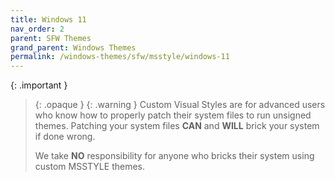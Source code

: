 ```yaml
---
title: Windows 11
nav_order: 2
parent: SFW Themes
grand_parent: Windows Themes
permalink: /windows-themes/sfw/msstyle/windows-11
---
```


{: .important }
> {: .opaque }
> {: .warning }
> Custom Visual Styles are for advanced users who know how to properly patch their system files to run unsigned themes. 
> Patching your system files **CAN** and **WILL** brick your system if done wrong.
>
> We take **NO** responsibility for anyone who bricks their system using custom MSSTYLE themes.

<!-- ////////////////////////////////////////////////////////////////////////////////////////////////////////////////////// -->

[WIP]: /WIP

<!-- ////////////////////////////////////////////////////////////////////////////////////////////////////////////////////// -->
